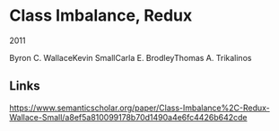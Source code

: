 
# Class Imbalance, Redux

2011

Byron C. WallaceKevin SmallCarla E. BrodleyThomas A. Trikalinos

## Links

https://www.semanticscholar.org/paper/Class-Imbalance%2C-Redux-Wallace-Small/a8ef5a810099178b70d1490a4e6fc4426b642cde
